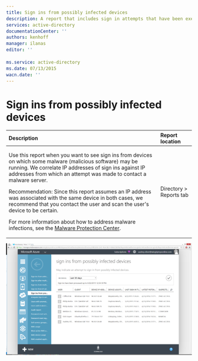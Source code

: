 ```yaml
---
title: Sign ins from possibly infected devices
description: A report that includes sign in attempts that have been executed from devices on which some malware (malicious software) may be running.
services: active-directory
documentationCenter: ''
authors: kenhoff
manager: ilanas
editor: ''

ms.service: active-directory
ms.date: 07/13/2015
wacn.date: ''
---
```


# Sign ins from possibly infected devices

| Description        | Report location |
| :-------------     | :-------        |
| <p>Use this report when you want to see sign ins from devices on which some malware (malicious software) may be running. We correlate IP addresses of sign ins against IP addresses from which an attempt was made to contact a malware server.</p><p>Recommendation: Since this report assumes an IP address was associated with the same device in both cases, we recommend that you contact the user and scan the user's device to be certain.</p><p>For more information about how to address malware infections, see the [Malware Protection Center](http://go.microsoft.com/fwlink/?linkid=335773). </p> | Directory > Reports tab |

![Sign ins from possibly infected devices](./media/active-directory-reporting-sign-ins-from-possibly-infected-devices/signInsFromPossiblyInfectedDevices.PNG)
